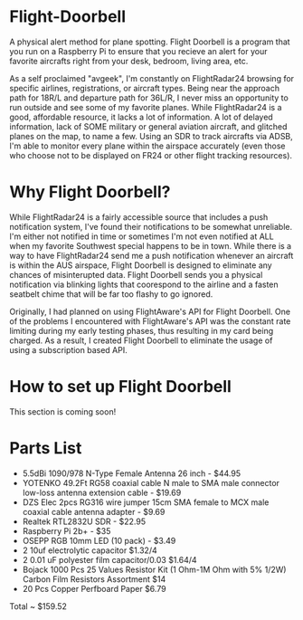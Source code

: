 # Flight-Doorbell
A physical alert method for plane spotting. Flight Doorbell is a program that you run on a Raspberry Pi to ensure that you recieve an alert for your favorite aircrafts right from your desk, bedroom, living area, etc. 

As a self proclaimed "avgeek", I'm constantly on FlightRadar24 browsing for specific airlines, registrations, or aircraft types. Being near the approach path for 18R/L and departure path for 36L/R, I never miss an opportunity to run outside and see some of my favorite planes. While FlightRadar24 is a good, affordable resource, it lacks a lot of information. A lot of delayed information, lack of SOME military or general aviation aircraft, and glitched planes on the map, to name a few. Using an SDR to track aircrafts via ADSB, I'm able to monitor every plane within the airspace accurately (even those who choose not to be displayed on FR24 or other flight tracking resources). 


# Why Flight Doorbell? 

While FlightRadar24 is a fairly accessible source that includes a push notification system, I've found their notifications to be somewhat unreliable. I'm either not notified in time or sometimes I'm not even notified at ALL when my favorite Southwest special happens to be in town. While there is a way to have FlightRadar24 send me a push notification whenever an aircraft is within the AUS airspace, Flight Doorbell is designed to eliminate any chances of misinterupted data. Flight Doorbell sends you a physical notification via blinking lights that coorespond to the airline and a fasten seatbelt chime that will be far too flashy to go ignored.

Originally, I had planned on using FlightAware's API for Flight Doorbell. One of the problems I encountered with FlightAware's API was the constant rate limiting during my early testing phases, thus resulting in my card being charged. As a result, I created Flight Doorbell to eliminate the usage of using a subscription based API. 

# How to set up Flight Doorbell

This section is coming soon!

# Parts List

- 5.5dBi 1090/978 N-Type Female Antenna 26 inch - $44.95
- YOTENKO 49.2Ft RG58 coaxial cable N male to SMA male connector low-loss antenna extension cable - $19.69
- DZS Elec 2pcs RG316 wire jumper 15cm SMA female to MCX male coaxial cable antenna adapter - $9.69
- Realtek RTL2832U SDR - $22.95
- Raspberry Pi 2b+ - $35
- OSEPP RGB 10mm LED (10 pack) - $3.49
- 2 10uf electrolytic capacitor $1.32/4
- 2 0.01 uF polyester film capacitor/0.03 $1.64/4
- Bojack 1000 Pcs 25 Values Resistor Kit (1 Ohm-1M Ohm with 5% 1/2W) Carbon Film Resistors Assortment $14
- 20 Pcs Copper Perfboard Paper $6.79 

Total ~ $159.52
